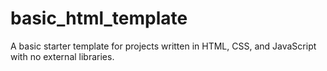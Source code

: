 # basic_html_template
A basic starter template for projects written in HTML, CSS, and JavaScript with no external libraries.
